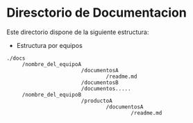 # Diresctorio de Documentacion

Este directorio dispone de la siguiente estructura:

- Estructura por equipos

```Shell
./docs
     /nombre_del_equipoA
                        /documentosA
                                /readme.md
                        /documentosB
                        /documentos.....
     /nombre_del_equipoB
                        /productoA
                                /documentosA
                                        /readme.md
```
